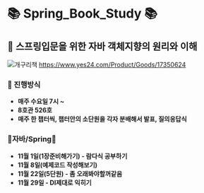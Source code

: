 # :books: Spring_Book_Study :books:
## :frog: 스프링입문을 위한 자바 객체지향의 원리와 이해
![개구리책](https://github.com/kim-do-kyun/Spring_book_study/assets/70315428/5164d7de-2928-4dab-8322-015c9c7ef7b2)
https://www.yes24.com/Product/Goods/17350624

### :mega: 진행방식
* <strong>매주 수요일 7시 ~ 
* 8호관 526호
* 매주 한 챕터씩, 챕터안의 소단원을 각자 분배해서 발표, 질의응답식

### 🐸자바/Spring🐸
* 11월 1일(1장준비해가기) - 람다식 공부하기
* 11월 8일(예제코드 작성해보기)
* 11월 22일(5단원) - 좀 오래봐야할꺼같음
* 11월 29일 - DI제대로 익히기

